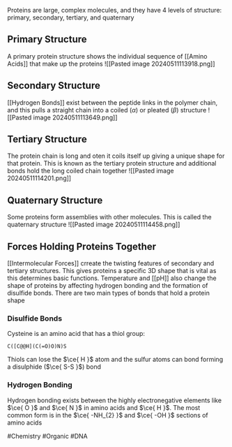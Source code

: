 Proteins are large, complex molecules, and they have 4 levels of structure: primary, secondary, tertiary, and quaternary
## Primary Structure
A primary protein structure shows the individual sequence of [[Amino Acids]] that make up the proteins
![[Pasted image 20240511113918.png]]
## Secondary Structure
[[Hydrogen Bonds]] exist between the peptide links in the polymer chain, and this pulls a straight chain into a coiled ($\alpha$) or pleated ($\beta$) structure
![[Pasted image 20240511113649.png]]
## Tertiary Structure
The protein chain is long and oten it coils itself up giving a unique shape for that protein. This is known as the tertiary protein structure and additional bonds hold the long coiled chain together
![[Pasted image 20240511114201.png]]
## Quaternary Structure
Some proteins form assemblies with other molecules. This is called the quaternary structure
![[Pasted image 20240511114458.png]]
## Forces Holding Proteins Together
[[Intermolecular Forces]] crreate the twisting features of secondary and tertiary structures. This gives proteins a specific 3D shape that is vital as this determines basic functions. Temperature and [[pH]] also change the shape of proteins by affecting hydrogen bonding and the formation of disulfide bonds. There are two main types of bonds that hold a protein shape
### Disulfide Bonds
Cysteine is an amino acid that has a thiol group:
```smiles
C([C@@H](C(=O)O)N)S
```
Thiols can lose the $\ce{ H }$ atom and the sulfur atoms can bond forming a disulphide ($\ce{ S-S }$) bond
### Hydrogen Bonding
Hydrogen bonding exists between the highly electronegative elements like $\ce{ O }$ and $\ce{ N }$ in amino acids and $\ce{ H }$. The most common form is in the $\ce{ -NH_{2} }$ and $\ce{ -OH }$ sections of amino acids

#Chemistry #Organic #DNA 